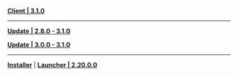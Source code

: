 **[Client | 3.1.0](https://d3ln624mszu7ty.cloudfront.net/client_app/download/pc_zip/20220917165430_NyMmj1Ta9KlZKgCZ/GenshinImpact_3.1.0.zip)**

---

**[Update | 2.8.0 - 3.1.0](https://d3ln624mszu7ty.cloudfront.net/client_app/update/hk4e_global/10/game_2.8.0_3.1.0_hdiff_vQp41GPwdscT3UxV.zip)**

**[Update | 3.0.0 - 3.1.0](https://d3ln624mszu7ty.cloudfront.net/client_app/update/hk4e_global/10/game_3.0.0_3.1.0_hdiff_JajVqm1LS2G5Wd3g.zip)**

---

**[Installer](https://d3ln624mszu7ty.cloudfront.net/client_app/download/launcher/20220920152142_Kxv6wE3EZ2FyrFsB/GenshinImpact_install_20220914111010.exe)** | **[Launcher | 2.20.0.0](https://d3ln624mszu7ty.cloudfront.net/client_app/update/hk4e_global/10/update_20220914125240_92370b39FRDJ69B1.zip)**
